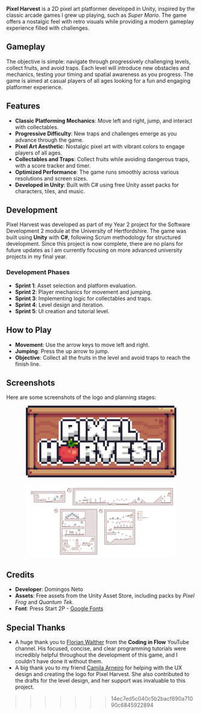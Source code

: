 **Pixel Harvest** is a 2D pixel art platformer developed in Unity, inspired by the classic arcade games I grew up playing, such as *Super Mario*. The game offers a nostalgic feel with retro visuals while providing a modern gameplay experience filled with challenges.

## Gameplay

The objective is simple: navigate through progressively challenging levels, collect fruits, and avoid traps. Each level will introduce new obstacles and mechanics, testing your timing and spatial awareness as you progress. The game is aimed at casual players of all ages looking for a fun and engaging platformer experience.

## Features

- **Classic Platforming Mechanics**: Move left and right, jump, and interact with collectables.
- **Progressive Difficulty**: New traps and challenges emerge as you advance through the game.
- **Pixel Art Aesthetic**: Nostalgic pixel art with vibrant colors to engage players of all ages.
- **Collectables and Traps**: Collect fruits while avoiding dangerous traps, with a score tracker and timer.
- **Optimized Performance**: The game runs smoothly across various resolutions and screen sizes.
- **Developed in Unity**: Built with C# using free Unity asset packs for characters, tiles, and music.

## Development

Pixel Harvest was developed as part of my Year 2 project for the Software Development 2 module at the University of Hertfordshire. The game was built using **Unity** with **C#**, following Scrum methodology for structured development. Since this project is now complete, there are no plans for future updates as I am currently focusing on more advanced university projects in my final year.

### Development Phases

- **Sprint 1**: Asset selection and platform evaluation.
- **Sprint 2**: Player mechanics for movement and jumping.
- **Sprint 3**: Implementing logic for collectables and traps.
- **Sprint 4**: Level design and iteration.
- **Sprint 5**: UI creation and tutorial level.

## How to Play

- **Movement**: Use the arrow keys to move left and right.
- **Jumping**: Press the up arrow to jump.
- **Objective**: Collect all the fruits in the level and avoid traps to reach the finish line.

## Screenshots

Here are some screenshots of the logo and planning stages:

<p align="center">
  <img src="https://github.com/Dom031/Pixel-Harvest/blob/main/pics/Picture1.png" alt="Logo" width="400"/>
</p>

<p align="center">
  <img src="https://github.com/Dom031/Pixel-Harvest/blob/main/pics/Picture2.png" alt="Level Design" width="400"/>
</p>

## Credits

- **Developer**: Domingos Neto
- **Assets**: Free assets from the Unity Asset Store, including packs by *Pixel Frog* and *Quantum Tek*.
- **Font**: Press Start 2P - [Google Fonts](https://fonts.google.com/specimen/Press+Start+2P?query=Press)

## Special Thanks

- A huge thank you to [Florian Walther](https://www.youtube.com/@codinginflow) from the **Coding in Flow** YouTube channel. His focused, concise, and clear programming tutorials were incredibly helpful throughout the development of this game, and I couldn’t have done it without them.
- A big thank you to my friend [Camila Arneiro](https://www.instagram.com/camilaarneiro/) for helping with the UX design and creating the logo for Pixel Harvest. She also contributed to the drafts for the level design, and her support was invaluable to this project.
>>>>>>> 14ec7ed5c040c5b2bacf890a71090c6845922894
